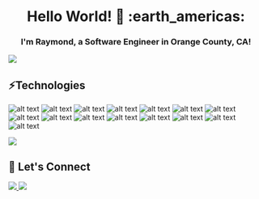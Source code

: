 <h1 align="center">
Hello World! 👋 :earth_americas:
</h1>
<h3 align="center">
I'm Raymond, a Software Engineer in Orange County, CA!
</h3>





<p>
 <img src="https://github-readme-stats.vercel.app/api?username=raymondkhoaho&count_private=true&show_icons=true&include_all_commits=true">
 </p>

<h2>⚡Technologies</h2>

![alt text](https://img.shields.io/badge/HTML5-E34F26?style=for-the-badge&logo=html5&logoColor=white "HTML5")
![alt text](https://img.shields.io/badge/CSS3-1572B6?style=for-the-badge&logo=css3&logoColor=white "CSS3")
![alt text](https://img.shields.io/badge/JavaScript-323330?style=for-the-badge&logo=javascript&logoColor=F7DF1E "JavaScript")
![alt text](https://img.shields.io/badge/React-20232A?style=for-the-badge&logo=react&logoColor=61DAFB "React")
![alt text](https://img.shields.io/badge/GitHub-100000?style=for-the-badge&logo=github&logoColor=white "GitHub")
![alt text](https://img.shields.io/badge/VSCode-0078D4?style=for-the-badge&logo=visual%20studio%20code&logoColor=white "VS Code")
![alt text](https://img.shields.io/badge/Docker-2CA5E0?style=for-the-badge&logo=docker&logoColor=white "Docker")
![alt text](https://img.shields.io/badge/Figma-F24E1E?style=for-the-badge&logo=figma&logoColor=white "Figma")
![alt text](https://img.shields.io/badge/Amazon_AWS-FF9900?style=for-the-badge&logo=amazonaws&logoColor=white "AWS")
![alt text](https://img.shields.io/badge/Node.js-339933?style=for-the-badge&logo=nodedotjs&logoColor=white "NodeJS")
![alt text](https://img.shields.io/badge/Bootstrap-563D7C?style=for-the-badge&logo=bootstrap&logoColor=white "Bootstrap")
![alt text](https://img.shields.io/badge/Webpack-8DD6F9?style=for-the-badge&logo=Webpack&logoColor=white "Webpack")
![alt text](https://img.shields.io/badge/Express.js-000000?style=for-the-badge&logo=express&logoColor=white "ExpressJS")
![alt text](https://img.shields.io/badge/PostgreSQL-316192?style=for-the-badge&logo=postgresql&logoColor=white "PostgreSQL")
![alt text](https://img.shields.io/badge/npm-CB3837?style=for-the-badge&logo=npm&logoColor=white "NPM")

<p>
  <img src="https://github-readme-stats.vercel.app/api/top-langs/?username=raymondkhoaho&layout=compact">
</p>

<h2>🤝 Let's Connect</h2> 
<p>
  <a href="https://www.linkedin.com/in/raymondkhoaho/">
    <img src="https://img.shields.io/badge/LinkedIn-0077B5?style=for-the-badge&logo=linkedin&logoColor=white"/>
  </a>
  <a href = "mailto: raymondkhoaho@gmail.com">
    <img src="https://img.shields.io/badge/Gmail-D14836?style=for-the-badge&logo=gmail&logoColor=white"/>
  </a>

</p>


<!--
**raymondkhoaho/raymondkhoaho** is a ✨ _special_ ✨ repository because its `README.md` (this file) appears on your GitHub profile.


Here are some ideas to get you started:

- 🔭 I’m currently working on ...
- 🌱 I’m currently learning ...
- 👯 I’m looking to collaborate on ...
- 🤔 I’m looking for help with ...
- 💬 Ask me about ...
- 📫 How to reach me: ...
- 😄 Pronouns: ...
- ⚡ Fun fact: ...
-->

